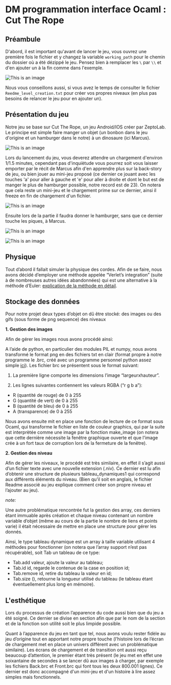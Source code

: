 # DM programmation interface Ocaml : Cut The Rope

## Préambule

D'abord, il est important qu'avant de lancer le jeu, vous ouvrez une première fois le fichier et y changez la variable `working_path` pour le chemin du dossier où a été dézippé le jeu. Pensez bien à remplacer les `\` par `\\` et d'en ajouter un à la fin comme dans l'exemple.

![This is an image](https://github.com/Adem-hub/ProjetOcaml/blob/7c2606d0c6c1fed453adc4f634b43d8b3fffc606/Captures%20du%20jeu/Working_Path.PNG)

Nous vous conseillons aussi, si vous avez le temps de consulter le fichier `Reedme_level_creation.txt` pour créer vos propres niveaux (en plus pas besoins de relancer le jeu pour en ajouter un).

## Présentation du jeu

Notre jeu se base sur Cut The Rope, un jeu Android/IOS créer par ZeptoLab. Le principe est simple faire manger un objet (un bonbon dans le jeu d'origine et un hamburger dans le notre) à un dinosaure (ici Marcus).

![This is an image](https://github.com/Adem-hub/ProjetOcaml/blob/620776c732366b00c2d4711826739d8bb7124e26/Captures%20du%20jeu/Welcome.PNG)

Lors du lancement du jeu, vous deverez attendre un chargement d'environ 1/1.5 minutes, cependant pas d'inquiètude vous pourrez soit vous laisser emporter par le récit de Marcus afin d'en apprendre plus sur la back-story de jeu, ou bien jouer au mini-jeu proposé (ce dernier ce jouant avec les touches 'a' pour aller à gauche et 'e' pour aller à droite et dont le but est de manger le plus de hamburger possible, notre record est de 23). On notera que cela reste un mini-jeu et le chargement prime sur ce dernier, ainsi il freeze en fin de chargement d'un fichier.

![This is an image](https://github.com/Adem-hub/ProjetOcaml/blob/9cb564be4db2ccb528b6bd9d0445db36bb4f2106/Captures%20du%20jeu/Chargement.PNG)

Ensuite lors de la partie il faudra donner le hamburger, sans que ce dernier touche les piques, à Marcus.

![This is an image](https://github.com/Adem-hub/ProjetOcaml/blob/9cb564be4db2ccb528b6bd9d0445db36bb4f2106/Captures%20du%20jeu/Chargement.PNG)

![This is an image](https://github.com/Adem-hub/ProjetOcaml/blob/9cb564be4db2ccb528b6bd9d0445db36bb4f2106/Captures%20du%20jeu/Chargement.PNG)

## Physique

Tout d’abord il fallait simuler la physique des cordes. Afin de se faire, nous avons décidé d’employer une méthode appelée “Verlet’s integration”
(suite à de nombreuses autres idées abandonnées) qui est une alternative à la méthode d’Euler:
[explication de la méthode en détail](https://fr.wikipedia.org/wiki/Int%C3%A9gration_de_Verlet).

## Stockage des données

Pour notre projet deux types d’objet on dû être stocké:
des images ou des gifs (sous forme de png sequence)
des niveaux

**1. Gestion des images**

Afin de gérer les images nous avons procédé ainsi:

A l’aide de python, en particulier des modules PIL et numpy, nous avons transformé le format png en des fichiers txt en clair (format propre à notre programme le .brc,
créé avec un programme personnel python assez simple [ici](https://colab.research.google.com/drive/18S-ul2-umBW8ydUtrBednBEv2MOYPWHJ?usp=sharing)).
Les fichier brc se présentent sous le format suivant:

1. La première ligne comporte les dimensions l’image “largeurxhauteur”.

2. Les lignes suivantes contiennent les valeurs RGBA (“r g b a”):
- R (quantité de rouge) de 0 à 255
- G (quantité de vert) de 0 à 255
- B (quantité de bleu) de 0 à 255
- A (transparence) de 0 à 255

Nous avons ensuite mit en place une fonction de lecture de ce format sous Ocaml, qui transforme le fichier en liste de couleur graphics, qui par la suite est interprètée comme une image par la fonction make_image (on notera que cette dernière nécessite la fenêtre graphique ouverte et que l'image crée à un fort taux de corruption lors de la fermeture de la fenêtre).

**2. Gestion des niveau**

Afin de gérer les niveaux, le procédé est très similaire, en effet il s’agit aussi d’un fichier texte avec une nouvelle extension (.niv). Ce dernier est lu afin d’obtenir une structure de plusieurs tableau_dynamiques1 qui correspond aux différents éléments du niveau. (Bien qu’il soit en anglais, le fichier Readme associé au jeu explique comment créer son propre niveau et l’ajouter au jeu).

*note:*

Une autre problématique rencontrée fut la gestion des array, ces derniers étant immuable après création et chaque niveau contenant un nombre variable d’objet (même au cours de la partie le nombre de liens et points varie) il était nécessaire de mettre en place une structure pour gérer les donnés.

Ainsi, le type tableau dynamique est un array à taille variable utilisant 4 méthodes pour fonctionner (on notera que l’array support n’est pas récupérable), soit Tab un tableau de ce type:
- Tab.add valeur,  ajoute la valeur au tableau;
- Tab.id id, regarde le contenue de la case en position id;
- Tab.remove id, retire du tableau la valeur en id;
- Tab.size (), retourne la longueur utilisé du tableau (le tableau étant éventuellement plus long en mémoire).

## L'esthétique

Lors du processus de création l’apparence du code aussi bien que du jeu a été soigné. Ce dernier se divise en section afin que par le nom de la section et de la fonction son utilité soit le plus limpide possible.

Quant à l’apparence du jeu en tant que tel, nous avons voulu rester fidèle au jeu d’origine tout en apportant notre propre touche (l’histoire lors de l’écran de chargement met en place un univers différent avec un problématique similaire). Les écrans de chargement et de transition ont aussi reçu beaucoup d’attention, le premier étant très présent (le jeu met en effet une soixantaine de secondes à se lancer dû aux images à charger, par exemple les fichiers Back.brc et Front.brc qui font tous les deux 800.001 lignes). Ce dernier est donc accompagné d'un mini-jeu et d'un histoire à lire assez simples mais fonctionnels.

